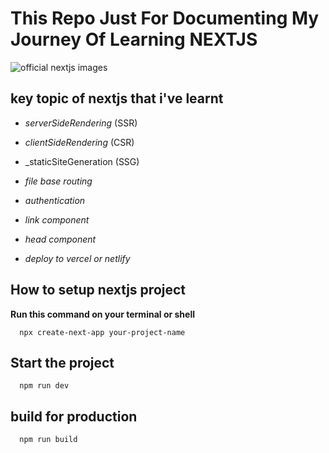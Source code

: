 # This Repo Just For Documenting My Journey Of Learning **NEXTJS**

![official nextjs images](https://user-images.githubusercontent.com/65342312/194888500-fbd36054-e74e-4244-be36-df7315b84f56.jpg)

## key topic of **nextjs** that i've learnt
- _serverSideRendering_ (SSR)
- _clientSideRendering_ (CSR)

- _staticSiteGeneration (SSG)
- _file base routing_
- _authentication_
- _link component_
- _head component_
- _deploy to vercel or netlify_

## How to setup nextjs project
**Run this command on your terminal or shell**
```shell
  npx create-next-app your-project-name
```

## Start the project
```shell
  npm run dev
```

## build for production
```shell
  npm run build
```
